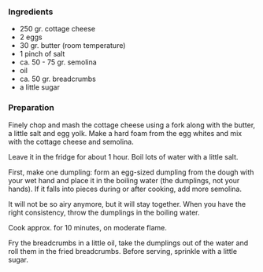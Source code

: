 
### Ingredients
- 250 gr. cottage cheese
- 2 eggs
- 30 gr. butter (room temperature)
- 1 pinch of salt
- ca. 50 - 75 gr. semolina
- oil
- ca. 50 gr. breadcrumbs
- a little sugar

### Preparation
Finely chop and mash the cottage cheese using a fork along with the butter, a little salt and egg yolk. Make a hard foam from the egg whites and mix with the cottage cheese and semolina.

 Leave it in the fridge for about 1 hour. Boil lots of water with a little salt.

 First, make one dumpling: form an egg-sized dumpling from the dough with your wet hand and place it in the boiling water (the dumplings, not your hands). If it falls into pieces during or after cooking, add more semolina.

 It will not be so airy anymore, but it will stay together. When you have the right consistency, throw the dumplings in the boiling water.

 Cook approx. for 10 minutes, on moderate flame.

 Fry the breadcrumbs in a little oil, take the dumplings out of the water and roll them in the fried breadcrumbs. Before serving, sprinkle with a little sugar.

  
